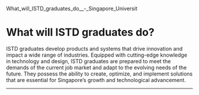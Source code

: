 What_will_ISTD_graduates_do__-_Singapore_Universit



What will ISTD graduates do?
============================

ISTD graduates develop products and systems that drive innovation and impact a wide range of industries. Equipped with cutting-edge knowledge in technology and design, ISTD graduates are prepared to meet the demands of the current job market and adapt to the evolving needs of the future. They possess the ability to create, optimize, and implement solutions that are essential for Singapore’s growth and technological advancement.

---

